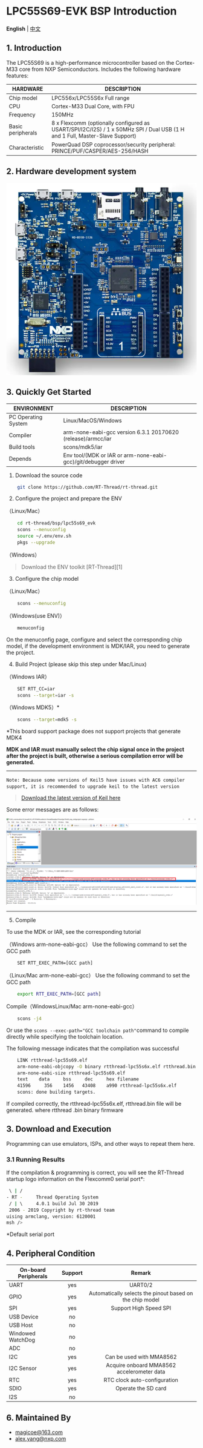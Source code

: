 # LPC55S69-EVK BSP Introduction

**English** | [中文](README_zh.md)

## 1. Introduction

The LPC55S69 is a high-performance microcontroller based on the Cortex-M33 core from NXP Semiconductors.
Includes the following hardware features:

| HARDWARE | DESCRIPTION |
| -- | -- |
|Chip model| LPC556x/LPC55S6x Full range |
|CPU| Cortex-M33 Dual Core, with FPU |
|Frequency| 150MHz |
|Basic peripherals| 8 x Flexcomm (optionally configured as USART/SPI/I2C/I2S) / 1 x 50MHz SPI / Dual USB (1 H and 1 Full, Master-Slave Support) |
|Characteristic| PowerQuad DSP coprocessor/security peripheral: PRINCE/PUF/CASPER/AES-256/HASH |

## 2. Hardware development system

![Schematic diagram of the development board](./figures/board.png)



## 3. Quickly Get Started


| ENVIRONMENT         | DESCRIPTION                                                  |
| ------------------- | ------------------------------------------------------------ |
| PC Operating System | Linux/MacOS/Windows                                          |
| Compiler            | arm-none-eabi-gcc version 6.3.1 20170620 (release)/armcc/iar |
| Build tools         | scons/mdk5/iar                                               |
| Depends             | Env tool/(MDK or IAR or arm-none-eabi-gcc)/git/debugger driver |

1) Download the source code

```bash
    git clone https://github.com/RT-Thread/rt-thread.git
```

2) Configure the project and prepare the ENV

（Linux/Mac）

```bash
    cd rt-thread/bsp/lpc55s69_evk
    scons --menuconfig
    source ~/.env/env.sh
    pkgs --upgrade
```

（Windows）

>Download the ENV toolkit [RT-Thread][1]

3) Configure the chip model

（Linux/Mac）

```bash
    scons --menuconfig
```

（Windows(use ENV)）

```bash
    menuconfig
```

On the menuconfig page, configure and select the corresponding chip model, if the development environment is MDK/IAR, you need to generate the project.

4) Build Project (please skip this step under Mac/Linux)

（Windows IAR）

```bash
    SET RTT_CC=iar
    scons --target=iar -s
```

（Windows MDK5）*

```bash
    scons --target=mdk5 -s
```

*This board support package does not support projects that generate MDK4

**MDK and IAR must manually select the chip signal once in the project after the project is built, otherwise a serious compilation error will be generated.**

---

`Note: Because some versions of Keil5 have issues with AC6 compiler support, it is recommended to upgrade keil to the latest version`

> [Download the latest version of Keil here](https://www.keil.com/update/check.asp?P=MDK&V=5.38.0.0&S=)

Some error messages are as follows:

![](./figures/bug.png)

---

5) Compile

To use the MDK or IAR, see the corresponding tutorial

（Windows arm-none-eabi-gcc）
Use the following command to set the GCC path

```bash
    SET RTT_EXEC_PATH=[GCC path]
```

（Linux/Mac arm-none-eabi-gcc）
Use the following command to set the GCC path

```bash
    export RTT_EXEC_PATH=[GCC path]
```

Compile（WindowsLinux/Mac arm-none-eabi-gcc）

```bash
    scons -j4
```

Or use the `scons --exec-path="GCC toolchain path"`command to compile directly while specifying the toolchain location.

The following message indicates that the compilation was successful

```bash
    LINK rtthread-lpc55s69.elf
    arm-none-eabi-objcopy -O binary rtthread-lpc55s6x.elf rtthread.bin
    arm-none-eabi-size rtthread-lpc55s69.elf
    text    data     bss     dec     hex filename
    41596     356    1456   43408    a990 rtthread-lpc55s6x.elf
    scons: done building targets.
```


If compiled correctly, the rtthread-lpc55s6x.elf, rtthread.bin file will be generated. where rtthread .bin binary firmware

## 3. Download and Execution

Programming can use emulators, ISPs, and other ways to repeat them here.

### 3.1 Running Results

If the compilation & programming is correct, you will see the RT-Thread startup logo information on the Flexcomm0 serial port*:

```bash
 \ | /
- RT -     Thread Operating System
 / | \     4.0.1 build Jul 30 2019
 2006 - 2019 Copyright by rt-thread team
uising armclang, version: 6120001
msh />
```

*Default serial port


## 4. Peripheral Condition

| **On-board Peripherals** | **Support** | **Remark**               |
| ---------- | :------: | :--------------------------: |
| UART       | yes | UART0/2                 |
| GPIO       | yes | Automatically selects the pinout based on the chip model |
| SPI        | yes | Support High Speed SPI |
| USB Device | no |           |
| USB Host   | no |       |
| Windowed WatchDog | no |                         |
| ADC | no |  |
| I2C       | yes | Can be used with MMA8562 |
| I2C Sensor | yes | Acquire onboard MMA8562 accelerometer data |
| RTC        | yes | RTC clock auto-configuration |
| SDIO       | yes | Operate the SD card  |
| I2S        | no |       |

## 6. Maintained By

* magicoe@163.com
* alex.yang@nxp.com
